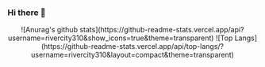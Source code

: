 ### Hi there 👋

<div align='center'>
![Anurag's github stats](https://github-readme-stats.vercel.app/api?username=rivercity310&show_icons=true&theme=transparent) 
![Top Langs](https://github-readme-stats.vercel.app/api/top-langs/?username=rivercity310&layout=compact&theme=transparent)
</div>

<!--
**rivercity310/rivercity310** is a ✨ _special_ ✨ repository because its `README.md` (this file) appears on your GitHub profile.

Here are some ideas to get you started:

- 🔭 I’m currently working on ...
- 🌱 I’m currently learning ...
- 👯 I’m looking to collaborate on ...
- 🤔 I’m looking for help with ...
- 💬 Ask me about ...
- 📫 How to reach me: ...
- 😄 Pronouns: ...
- ⚡ Fun fact: ...
-->
